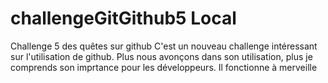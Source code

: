 # challengeGitGithub5 Local

Challenge 5 des quêtes sur github
C'est un nouveau challenge intéressant sur l'utilisation de github.
Plus nous avonçons dans son utilisation, plus je comprends son imprtance pour les développeurs.
Il fonctionne à merveille
